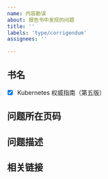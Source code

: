 ```yaml
---
name: 内容勘误
about: 报告书中发现的问题
title: ''
labels: 'type/corrigendum'
assignees: ''

---
```


## 书名

- [x] Kubernetes 权威指南（第五版）

## 问题所在页码

## 问题描述

## 相关链接